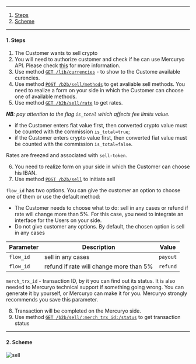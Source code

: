 ***

1. [Steps](README.md#1-steps)
2. [Scheme](README.md#2-scheme)

***

#### 1. Steps

1. The Customer wants to sell crypto
2. You will need to authorize customer and check if he can use Mercuryo API. Please check [this](https://github.com/mercuryoio/Commercial-API/blob/master/Login/README.md) for more information.
3. Use method [`GET /lib/currencies`](https://u3-1-api.mrcr.io/v1.6/comm-docs/index.html#api-Public-PublicCurrencies) - to show to the Custome available curencies.
4. Use method [`POST /b2b/sell/methods`](https://u3-1-api.mrcr.io/v1.6/comm-docs/index.html#api-Sell-SellMethods) to get avaliable sell methods. You need to realize a form on your side in which the Customer can choose one of available methods.
5. Use method [`GET /b2b/sell/rate`](https://u3-1-api.mrcr.io/v1.6/comm-docs/index.html#api-Sell-GetSellRate) to get rates.

***NB**: pay attention to the flag `is_total` which affects fee limits value.*

- if the Customer enters fiat value first, then converted crypto value must be counted with the commission `is_total=true`;
- if the Customer enters crypto value first, then converted fiat value must be counted with the commission `is_total=false`.

Rates are freezed and associated with `sell-token`.

6. You need to realize form on your side in which the Customer can choose his IBAN. 
7. Use method [`POST /b2b/sell`](https://u3-1-api.mrcr.io/v1.6/comm-docs/index.html#api-Sell-Sell) to initiate sell

`flow_id` has two options. You can give the customer an option to choose one of them or use the default method:
- The Customer needs to choose what to do: sell in any cases or refund if rate will change more than 5%. 
For this case, you need to integrate an interface for the Users on your side. 
- Do not give customer any options. By default, the chosen option is sell in any cases

| Parameter | Description | Value |
| ------------- | -------------  | -------------  |
| `flow_id` | sell in any cases | `payout` |
| `flow_id` | refund if rate will change more than 5% | `refund` |

`merch_trx_id` - transaction ID, by it you can find out its status. It is also needed to Mercuryo technical support if something going wrong. You can generate it by yourself, or Mercuryo can make it for you. Mercuryo strongly recommends you save this parameter.

8. Transaction will be completed on the Mercuryo side.
9. Use method [`GET /b2b/sell/:merch_trx_id:/status`](https://u3-1-api.mrcr.io/v1.6/comm-docs/index.html#api-Sell-SellTransactionStatus) to get transaction status

***

#### 2. Scheme

![sell]()
